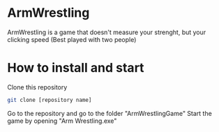 # ArmWrestling

ArmWrestling is a game that doesn't measure your strenght, but your clicking speed
(Best played with two people)

# How to install and start

Clone this repository
```bash
git clone [repository name]
```
Go to the repository and go to the folder "ArmWrestlingGame"
Start the game by opening "Arm Wrestling.exe"